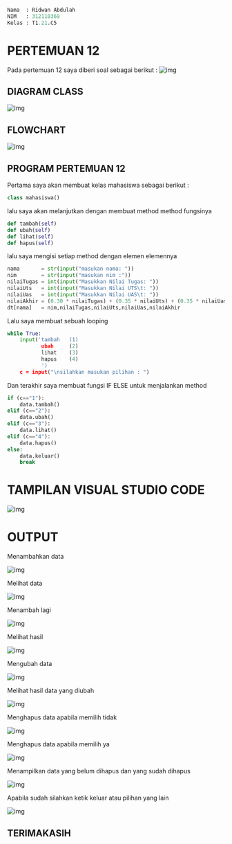 ```py
Nama  : Ridwan Abdulah
NIM   : 312110369
Kelas : T1.21.C5
```
# PERTEMUAN 12

Pada pertemuan 12 saya diberi soal sebagai berikut :
![img](gambar/soalll.PNG)

## DIAGRAM CLASS
![img](gambar/DIAGRAM.PNG)

## FLOWCHART

![img](gambar/hahaha.PNG)

## PROGRAM PERTEMUAN 12
Pertama saya akan membuat kelas mahasiswa sebagai berikut :
```py
class mahasiswa()
```
lalu saya akan melanjutkan dengan membuat method method fungsinya
```py
def tambah(self)
def ubah(self)
def lihat(self)
def hapus(self)
```
lalu saya mengisi setiap method dengan elemen elemennya
```py
nama       = str(input("masukan nama: "))
nim        = str(input("masukan nim :"))                                         
nilaiTugas = int(input("Masukkan Nilai Tugas: "))
nilaiUts   = int(input("Masukkan Nilai UTS\t: "))            
nilaiUas   = int(input("Masukkan Nilai UAS\t: "))             
nilaiAkhir = (0.30 * nilaiTugas) + (0.35 * nilaiUts) + (0.35 * nilaiUas)
dt[nama]   = nim,nilaiTugas,nilaiUts,nilaiUas,nilaiAkhir
```
Lalu saya membuat sebuah looping
```py
while True:
    input('tambah   (1)
           ubah     (2)
           lihat    (3)
           hapus    (4)
           ')
    c = input("\nsilahkan masukan pilihan : ")
```
Dan terakhir saya membuat fungsi IF ELSE untuk menjalankan method
```py
if (c=="1"):
    data.tambah()
elif (c=="2"):
    data.ubah()
elif (c=="3"):
    data.lihat()
elif (c=="4"):
    data.hapus()
else:
    data.keluar()
    break
```
# TAMPILAN VISUAL STUDIO CODE

![img](gambar/gambar.PNG)


# OUTPUT

Menambahkan data

![img](gambar/tambah.PNG)

Melihat data

![img](gambar/tampilkan.PNG)

Menambah lagi

![img](gambar/tambahlagi.PNG)

Melihat hasil

![img](gambar/lihathasil.PNG)

Mengubah data

![img](gambar/ubahdata.PNG)

Melihat hasil data yang diubah

![img](gambar/datadiubah.PNG)

Menghapus data apabila memilih tidak

![img](gambar/tidak.PNG)

Menghapus data apabila memilih ya

![img](gambar/iya.PNG)

Menampilkan data yang belum dihapus dan yang sudah dihapus

![img](gambar/dataada.PNG)

Apabila sudah silahkan ketik keluar atau pilihan yang lain

![img](gambar/keluar.PNG)

## TERIMAKASIH